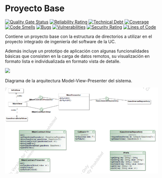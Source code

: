 # Proyecto Base

[![Quality Gate Status](https://sonarcloud.io/api/project_badges/measure?project=App-Gasolineras-Grupo2&metric=alert_status)](https://sonarcloud.io/summary/new_code?id=App-Gasolineras-Grupo2)
[![Reliability Rating](https://sonarcloud.io/api/project_badges/measure?project=App-Gasolineras-Grupo2&metric=reliability_rating)](https://sonarcloud.io/summary/new_code?id=App-Gasolineras-Grupo2)
[![Technical Debt](https://sonarcloud.io/api/project_badges/measure?project=App-Gasolineras-Grupo2&metric=sqale_index)](https://sonarcloud.io/summary/new_code?id=App-Gasolineras-Grupo2)
[![Coverage](https://sonarcloud.io/api/project_badges/measure?project=App-Gasolineras-Grupo2&metric=coverage)](https://sonarcloud.io/summary/new_code?id=App-Gasolineras-Grupo2)
[![Code Smells](https://sonarcloud.io/api/project_badges/measure?project=App-Gasolineras-Grupo2&metric=code_smells)](https://sonarcloud.io/summary/new_code?id=App-Gasolineras-Grupo2)
[![Bugs](https://sonarcloud.io/api/project_badges/measure?project=App-Gasolineras-Grupo2&metric=bugs)](https://sonarcloud.io/summary/new_code?id=App-Gasolineras-Grupo2)
[![Vulnerabilities](https://sonarcloud.io/api/project_badges/measure?project=App-Gasolineras-Grupo2&metric=vulnerabilities)](https://sonarcloud.io/summary/new_code?id=App-Gasolineras-Grupo2)
[![Security Rating](https://sonarcloud.io/api/project_badges/measure?project=App-Gasolineras-Grupo2&metric=security_rating)](https://sonarcloud.io/summary/new_code?id=App-Gasolineras-Grupo2)
[![Lines of Code](https://sonarcloud.io/api/project_badges/measure?project=App-Gasolineras-Grupo2&metric=ncloc)](https://sonarcloud.io/summary/new_code?id=App-Gasolineras-Grupo2)


Contiene un proyecto base con la estructura de directorios a utilizar en el proyecto integrado de ingeniería del software de la UC. 

Además incluye un prototipo de aplicación con algunas funcionalidades básicas que consisten en la carga de datos remotos, su visualización en formato lista e individualizada en formato vista de detalle.

![](estructura.jpg)

Diagrama de la arquitectura Model-View-Presenter del sistema.

![](Docs/Models/Arquitectura.png)
